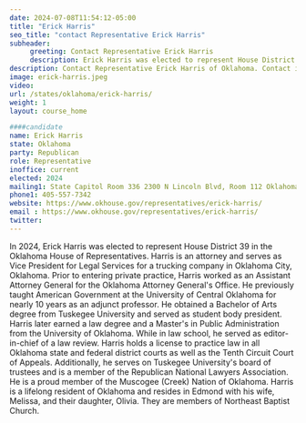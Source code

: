 ```yaml
---
date: 2024-07-08T11:54:12-05:00
title: "Erick Harris"
seo_title: "contact Representative Erick Harris"
subheader:
     greeting: Contact Representative Erick Harris
     description: Erick Harris was elected to represent House District 39 in the Oklahoma House of Representatives.
description: Contact Representative Erick Harris of Oklahoma. Contact information for Erick Harris includes email address, phone number, and mailing address.
image: erick-harris.jpeg
video:
url: /states/oklahoma/erick-harris/
weight: 1
layout: course_home

####candidate
name: Erick Harris
state: Oklahoma
party: Republican
role: Representative
inoffice: current
elected: 2024
mailing1: State Capitol Room 336 2300 N Lincoln Blvd, Room 112 Oklahoma City, OK 73105
phone1: 405-557-7342
website: https://www.okhouse.gov/representatives/erick-harris/
email : https://www.okhouse.gov/representatives/erick-harris/
twitter:
---
```

In 2024, Erick Harris was elected to represent House District 39 in the Oklahoma House of Representatives.
Harris is an attorney and serves as Vice President for Legal Services for a trucking company in Oklahoma City, Oklahoma. Prior to entering private practice, Harris worked as an Assistant Attorney General for the Oklahoma Attorney General's Office. He previously taught American Government at the University of Central Oklahoma for nearly 10 years as an adjunct professor.
He obtained a Bachelor of Arts degree from Tuskegee University and served as student body president. Harris later earned a law degree and a Master's in Public Administration from the University of Oklahoma. While in law school, he served as editor-in-chief of a law review. Harris holds a license to practice law in all Oklahoma state and federal district courts as well as the Tenth Circuit Court of Appeals. Additionally, he serves on Tuskegee University's board of trustees and is a member of the Republican National Lawyers Association. He is a proud member of the Muscogee (Creek) Nation of Oklahoma.
Harris is a lifelong resident of Oklahoma and resides in Edmond with his wife, Melissa, and their daughter, Olivia. They are members of Northeast Baptist Church.
